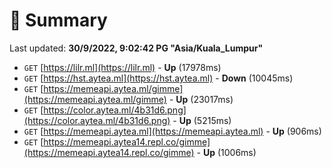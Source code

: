 # 📖 Summary
Last updated: **30/9/2022, 9:02:42 PG "Asia/Kuala_Lumpur"**

- `GET` [https://lilr.ml](https://lilr.ml) - **Up** (17978ms)
- `GET` [https://hst.aytea.ml](https://hst.aytea.ml) - **Down** (10045ms)
- `GET` [https://memeapi.aytea.ml/gimme](https://memeapi.aytea.ml/gimme) - **Up** (23017ms)
- `GET` [https://color.aytea.ml/4b31d6.png](https://color.aytea.ml/4b31d6.png) - **Up** (5215ms)
- `GET` [https://memeapi.aytea.ml](https://memeapi.aytea.ml) - **Up** (906ms)
- `GET` [https://memeapi.aytea14.repl.co/gimme](https://memeapi.aytea14.repl.co/gimme) - **Up** (1006ms)
